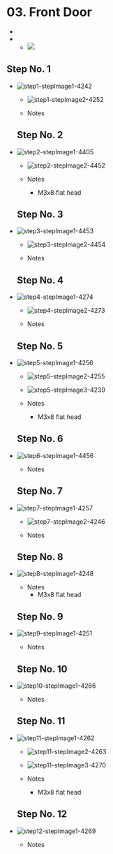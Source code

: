 # 03. Front Door

   -
   -    - ![](https://d17kynu4zpq5hy.cloudfront.net/igi/imade3d/HrSnrNWoX6RpoRt6.medium)


  ## Step No. 1

- ![step1-stepImage1-4242](https://d17kynu4zpq5hy.cloudfront.net/igi/imade3d/SoFsAkjVXCprhrbO.medium)
     - ![step1-stepImage2-4252](https://d17kynu4zpq5hy.cloudfront.net/igi/imade3d/DHep2lhLBEEpXUHA.medium)

   - Notes

  ## Step No. 2

- ![step2-stepImage1-4405](https://d17kynu4zpq5hy.cloudfront.net/igi/imade3d/gZgSkFVxEtcfPDEO.medium)
     - ![step2-stepImage2-4452](https://d17kynu4zpq5hy.cloudfront.net/igi/imade3d/N5Nrt4A4xoGiR6jg.medium)

   - Notes
     - M3x8 flat head

  ## Step No. 3

- ![step3-stepImage1-4453](https://d17kynu4zpq5hy.cloudfront.net/igi/imade3d/OCfMolOVyHQ4C2Q3.medium)
     - ![step3-stepImage2-4454](https://d17kynu4zpq5hy.cloudfront.net/igi/imade3d/V5IvwJ5frkXHK3Sr.medium)

   - Notes

  ## Step No. 4

- ![step4-stepImage1-4274](https://d17kynu4zpq5hy.cloudfront.net/igi/imade3d/ib6hb4XWLBBPNmd3.medium)
     - ![step4-stepImage2-4273](https://d17kynu4zpq5hy.cloudfront.net/igi/imade3d/uClqmctrdNRLJgos.medium)

   - Notes

  ## Step No. 5

- ![step5-stepImage1-4256](https://d17kynu4zpq5hy.cloudfront.net/igi/imade3d/Kkq3LX1XsV3co4yy.medium)
     - ![step5-stepImage2-4255](https://d17kynu4zpq5hy.cloudfront.net/igi/imade3d/DESAQmkcMRUIJYvA.medium)
     - ![step5-stepImage3-4239](https://d17kynu4zpq5hy.cloudfront.net/igi/imade3d/1VAUMOKwlEACdiLr.medium)

   - Notes
     - M3x8 flat head

  ## Step No. 6

- ![step6-stepImage1-4456](https://d17kynu4zpq5hy.cloudfront.net/igi/imade3d/LcXJlGfcVDcbnNL3.medium)

   - Notes

  ## Step No. 7

- ![step7-stepImage1-4257](https://d17kynu4zpq5hy.cloudfront.net/igi/imade3d/HmoCd6jXy4LALZBl.medium)
     - ![step7-stepImage2-4246](https://d17kynu4zpq5hy.cloudfront.net/igi/imade3d/yC2C5uONG3pRcbis.medium)

   - Notes

  ## Step No. 8

- ![step8-stepImage1-4248](https://d17kynu4zpq5hy.cloudfront.net/igi/imade3d/EhEpaQNK1QIhqU3l.medium)

   - Notes
     - M3x8 flat head

  ## Step No. 9

- ![step9-stepImage1-4251](https://d17kynu4zpq5hy.cloudfront.net/igi/imade3d/AnSqxvmcEqhTqPST.medium)

   - Notes

  ## Step No. 10

- ![step10-stepImage1-4266](https://d17kynu4zpq5hy.cloudfront.net/igi/imade3d/SLK2mxfACRhDjtpd.medium)

   - Notes

  ## Step No. 11

- ![step11-stepImage1-4262](https://d17kynu4zpq5hy.cloudfront.net/igi/imade3d/nMEGeuCuqCQmcWuq.medium)
     - ![step11-stepImage2-4263](https://d17kynu4zpq5hy.cloudfront.net/igi/imade3d/cJTegAOTWpmUqASZ.medium)
     - ![step11-stepImage3-4270](https://d17kynu4zpq5hy.cloudfront.net/igi/imade3d/CdGbSyw6s4mbLnvX.medium)

   - Notes
     - M3x8 flat head

  ## Step No. 12

- ![step12-stepImage1-4269](https://d17kynu4zpq5hy.cloudfront.net/igi/imade3d/GRUuOQMNtaNm1OUE.medium)

   - Notes
